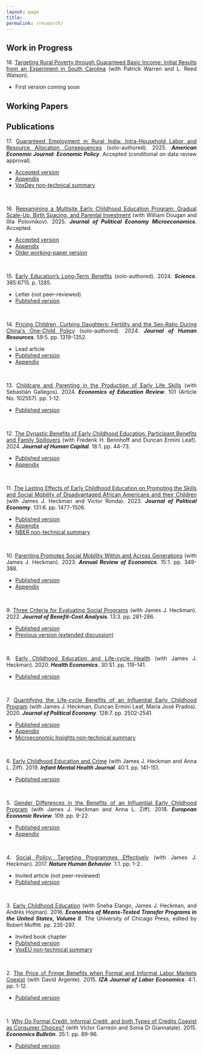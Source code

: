 ```yaml
---
layout: page
title: 
permalink: /research/
---
```

<style>body {text-align: justify}</style>
## Work in Progress
18\. <u>Targeting Rural Poverty through Guaranteed Basic Income: Initial Results from an Experiment in South Carolina</u> (with Patrick Warren and L. Reed Watson). 
* First version coming soon

## Working Papers 

## Publications
17\. <u>Guaranteed Employment in Rural India: Intra-Household Labor and Resource Allocation Consequences</u> (solo-authored). 2025. <em><b>American Economic Journal: Economic Policy</b></em>. Accepted (conditional on data review approval).
* [Accepted version](https://www.dropbox.com/scl/fi/u7gs8ofvpyzz68q20b7lk/gem_paper_01-17-2025a_jlg.pdf?rlkey=n4aiiv91nmr7dvfkvmc35myem&st=vy5bx68x&dl=0)
* [Appendix](https://www.dropbox.com/scl/fi/3ypzkzkdc2o2wzwexr32x/gem_appendix_01-17-2025a_jlg.pdf?rlkey=fqtr0vbjt87kx77tzhd78g3gf&st=m6v31pst&dl=0)
* [VoxDev non-technical summary](https://voxdev.org/topic/labour-markets/guaranteed-employment-india-actually-reduced-female-labour-force-participation)
<br/>

16\. <u>Reexamining a Multisite Early Childhood Education Program: Gradual Scale-Up, Birth Spacing, and Parental Investment</u> (with William Dougan and Illia Polovnikov). 2025. <em><b>Journal of Political Economy Microeconomics</b></em>. Accepted.
* [Accepted version](https://www.dropbox.com/scl/fi/afz1at2dhss5gqb7n5xtp/gsbspi_paper_01-14-2025a_jlg.pdf?rlkey=s0bm5e37027et0hnj3iuoyhfh&st=eggs7kae&dl=0)
* [Appendix](https://www.dropbox.com/scl/fi/xv51erjbg0xaznjjil7qa/gsbspi_appendix_01-14-2025a_jlg.pdf?rlkey=lmf6uhhhkkbkdoqn3ier0fcpg&st=ent6l36u&dl=0)
* [Older working-paper version](https://www.dropbox.com/scl/fi/udo4s7c5kb3pclros6xro/w31694.pdf?rlkey=lq2wacji57tpch7et2zp0ev7a&dl=0)
<br/>

15\. <u>Early Education’s Long-Term Benefits</u> (solo-authored). 2024.  <em><b>Science</b></em>. 385:6715. p. 1285.
* Letter (not peer-reviewed)
* [Published version](https://www.dropbox.com/scl/fi/4rwphc7h60fia7vfloo3q/science.adq9151.pdf?rlkey=16tamsn6oovgufhgvq0383g2h&st=9samaxw4&dl=0)
<br/>

14\. <u>Pricing Children, Curbing Daughters: Fertility and the Sex-Ratio During China's One-Child Policy</u> (solo-authored). 2024. <em><b>Journal of Human Resources</b></em>. 59:5. pp. 1319-1352.
* Lead article
* [Published version](https://www.dropbox.com/scl/fi/08zu0f9am4415y7j8ozgq/pricingchildren_publishedpaper_09-24-2024a_jlg.pdf?rlkey=recj6dl2s4cda89emi7416q64&st=8w2ys5yi&dl=0)
* [Appendix](https://www.dropbox.com/scl/fi/yo1hu9z7czi32so14h2yp/pricingchildren_publishedsupp_09-24-2024a_jlg.pdf?rlkey=wexhkoai3dp2depotwt5f0zla&st=8skn5fei&dl=0)
<br/>

13\. <u>Childcare and Parenting in the Production of Early Life Skills</u> (with Sebastián Gallegos). 2024. <em><b>Economics of Education Review</b></em>. 101 (Article No. 102557). pp. 1-12.
* [Published version](https://www.dropbox.com/scl/fi/hebqg4r6ax3f5yh3r2aej/1-s2.0-S0272775724000517-main.pdf?rlkey=iwlda3cefbxxo1tr8a8cv50u9&dl=0)
<br/>

12\. <u>The Dynastic Benefits of Early Childhood Education: Participant Benefits and Family Spillovers</u> (with Frederik H. Bennhoff and Duncan Ermini Leaf). 2024. <em><b>Journal of Human Capital</b></em>. 18:1. pp. 44-73.
* [Published version](https://www.dropbox.com/scl/fi/d3zvnvx8inij4mtzdfmxi/perrycba_finalpaper_2024-03-26.pdf?rlkey=ymn3r8cwggjewyvzc4k0jxrza&dl=0)
* [Appendix](https://www.dropbox.com/s/sjocnqphi84edue/perrycba_appendixrevision_2023-07-28a_jlg.pdf?dl=0)
<br/>

11\. <u>The Lasting Effects of Early Childhood Education on Promoting the Skills and Social Mobility of Disadvantaged African Americans and their Children</u> (with James J. Heckman and Victor Ronda). 2023. <em><b>Journal of Political Economy</b></em>. 131:6. pp. 1477-1506.
* [Published version](https://www.dropbox.com/s/q9ef27a35xfkpuy/722936.pdf?dl=0)
* [Appendix](https://www.dropbox.com/s/vor0ypc15d6oa7c/perrysecondgen_appendix_08-26-2022a_jlg.pdf?dl=0)
* [NBER non-technical summary](https://www.nber.org/digest-202110/intergenerational-impacts-perry-preschool-project)
<br/>

10\. <u>Parenting Promotes Social Mobility Within and Across Generations</u> (with James J. Heckman). 2023. <em><b>Annual Review of Economics</b></em>. 15:1. pp. 349-388.
* [Published version](https://www.dropbox.com/scl/fi/xxdba08xeyk7kcjem8yns/annurev-economics-021423-031905.pdf?rlkey=pqy6it5s41xojcyd1wwff1s0n&dl=0)
* [Appendix](https://www.dropbox.com/s/j279auh3i4pb642/arpaper_appendix_02-14-2023a_jlg.pdf?dl=0)
<br/>

9\. <u>Three Criteria for Evaluating Social Programs</u> (with James J. Heckman). 2022. <em><b>Journal of Benefit-Cost Analysis</b></em>. 13:3. pp. 281-286.
* [Published version](https://www.dropbox.com/s/j6tjzm0iarupldt/three-criteria-for-evaluating-social-programs.pdf?dl=0)
* [Previous version (extended discussion)](https://www.dropbox.com/s/fmzlaftadxmkb7z/w30005.pdf?dl=0)
<br/>

8\. <u>Early Childhood Education and Life-cycle Health</u> (with James J. Heckman). 2020. <em><b>Health Economics</b></em>. 30:S1. pp. 119-141.
* [Published version](https://www.dropbox.com/s/viq16eci1e0kxkn/healtheconomics.pdf?dl=0)
<br/>

7\. <u>Quantifying the Life-cycle Benefits of an Influential Early Childhood Program</u> (with James J. Heckman, Duncan Ermini Leaf, María José Prados). 2020. <em><b>Journal of Political Economy</b></em>. 128:7. pp. 2502-2541.
* [Published version](https://www.dropbox.com/s/1yinom4vsgl3afc/705718.pdf?dl=0)
* [Appendix](https://www.dropbox.com/s/p5wp4yh96k0d9ov/abc_comprehensivecba_appendix-pub_2018-08-02a_jlg.pdf?dl=0)
* [Microeconomic Insights non-technical summary](https://microeconomicinsights.org/life-cycle-benefits-of-early-childhood-programs-evidence-from-an-influential-early-childhood-program/)
<br/>

6\. <u>Early Childhood Education and Crime</u> (with James J. Heckman and Anna L. Ziff). 2019. <em><b>Infant Mental Health Journal</b></em>. 40:1. pp. 141-151.
* [Published version](https://www.dropbox.com/s/g20mp915abtldpl/earlyandcrime.pdf?dl=0)
<br/>

5\. <u>Gender Differences in the Benefits of an Influential Early Childhood Program</u> (with James J. Heckman and Anna L. Ziff). 2018. <em><b>European Economic Review</b></em>. 109. pp. 9-22.
* [Published version](https://www.dropbox.com/s/q6mowvkjpz1us5h/1-s2.0-S0014292118300953-main.pdf?dl=0)
* [Appendix](https://www.dropbox.com/s/z3sfkvm5f655w0r/abc_treatmenteffects_appendix.pdf?dl=0)
<br/>

4\. <u>Social Policy: Targeting Programmes Effectively</u> (with James J. Heckman). 2017. <em><b>Nature Human Behavior</b></em>. 1:1. pp. 1-2.
* Invited article (not peer-reviewed)
* [Published version](https://www.dropbox.com/s/8rktlxe288yrr2t/s41562-016-0019.pdf?dl=0)
<br/>

3\. <u>Early Childhood Education</u> (with Sneha Elango, James J. Heckman, and Andrés Hojman). 2016. <em><b>Economics of Means-Tested Transfer Programs in the United States, Volume II</b></em>. The University of Chicago Press, edited by Robert Moffitt. pp. 235-297.
* Invited book chapter
* [Published version](https://www.dropbox.com/s/u60uewgz4asd5os/c13489.pdf?dl=0)
* [VoxEU non-technical summary](https://voxeu.org/article/early-childhood-education-and-social-mobility)
<br/>

2\. <u>The Price of Fringe Benefits when Formal and Informal Labor Markets Coexist</u> (with David Argente). 2015. <em><b>IZA Journal of Labor Economics</b></em>. 4:1. pp. 1-12.
* [Published version](https://www.dropbox.com/s/11lazt40lqi80wl/s40172-014-0014-0.pdf?dl=0)
<br/>

1\. <u>Why Do Formal Credit, Informal Credit, and both Types of Credits Coexist as Consumer Choices?</u> (with Víctor Carreón and Sonia Di Giannatale). 2015. <em><b>Economics Bulletin</b></em>. 35:1. pp. 89-96.
* [Published version](https://www.dropbox.com/s/zjffr0busvzl8n9/EB-15-V35-I1-P10.pdf?dl=0)
<br/>
<br/>

